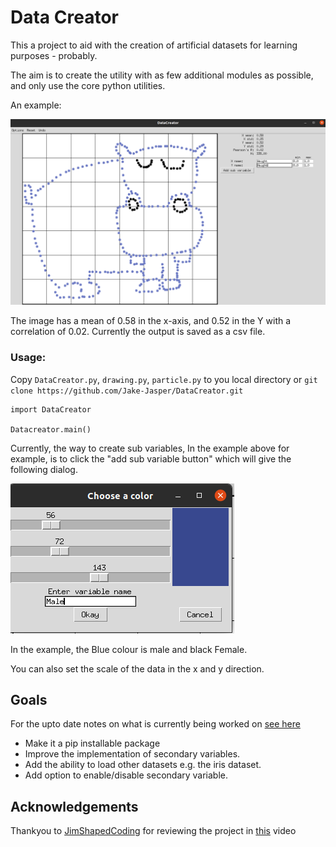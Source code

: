 # Data Creator

This a project to aid with the creation of artificial datasets for learning purposes - probably.

The aim is to create the utility with as few additional modules as possible, and only use the core python utilities.

An example:

![image](Hippoplotamus.jpg)

The image has a mean of 0.58 in the x-axis, and 0.52 in the Y with a correlation of 0.02. Currently the output is saved as a csv file.

### Usage:

Copy ```DataCreator.py```, ```drawing.py```, ```particle.py``` to you local directory or ```git clone https://github.com/Jake-Jasper/DataCreator.git```
```
import DataCreator

Datacreator.main()
```

Currently, the way to create sub variables, In the example above for example, is to click the "add sub variable button" which will give the following dialog.

![image](Add_sub_var.jpg)

In the example, the Blue colour is male and black Female.

You can also set the scale of the data in the x and y direction.


## Goals
For the upto date notes on what is currently being worked on [see here](https://github.com/Jake-Jasper/DataCreator/projects/1) 

- Make it a pip installable package
- Improve the implementation of secondary variables.
- Add the ability to load other datasets e.g. the iris dataset.
- Add option to enable/disable secondary variable. 

## Acknowledgements

Thankyou to [JimShapedCoding](https://www.youtube.com/channel/UCU8d7rcShA7MGuDyYH1aWGg) for reviewing the project in [this](https://www.youtube.com/watch?v=iywqBdTTAfM) video
